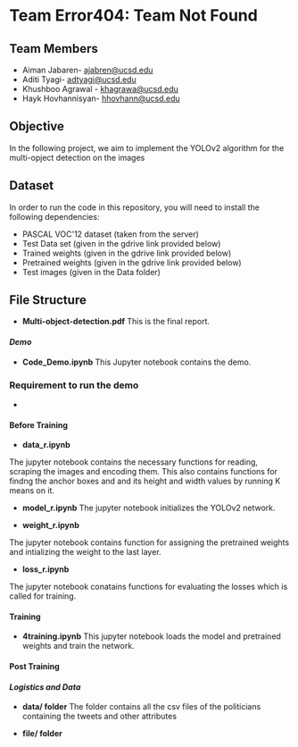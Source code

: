 # Team Error404: Team Not Found

## Team Members
* Aiman Jabaren- ajabren@ucsd.edu
* Aditi Tyagi- adtyagi@ucsd.edu
* Khushboo Agrawal - khagrawa@ucsd.edu
* Hayk Hovhannisyan- hhovhann@ucsd.edu

## Objective
In the following project, we aim to implement the YOLOv2 algorithm for the multi-opject detection on the images

## Dataset
In order to run the code in this repository, you will need to install the following dependencies:
* PASCAL VOC'12 dataset (taken from the server)
* Test Data set (given in the gdrive link provided below)
* Trained weights (given in the gdrive link provided below)
* Pretrained weights (given in the gdrive link provided below)
* Test images (given in the Data folder)

## File Structure

* **Multi-object-detection.pdf**
This is the final report. 

#### _Demo_
* **Code_Demo.ipynb**
This Jupyter notebook contains the demo.  

### Requirement to run the demo 
* 

#### Before Training 
* **data_r.ipynb**

The jupyter notebook contains the necessary functions for reading, scraping the images and encoding them. This also contains functions for findng the anchor boxes and and its height and width values by running K means on it.

* **model_r.ipynb**
The jupyter notebook initializes the YOLOv2 network.

* **weight_r.ipynb**

The jupyter notebook contains function for assigning the pretrained weights and intializing the weight to the last layer.

* **loss_r.ipynb**

The jupyter notebook conatains functions for evaluating the losses which is called for training.

#### Training
* **4training.ipynb**
This jupyter notebook loads the model and pretrained weights and train the network. 

#### Post Training


#### _Logistics and Data_

* **data/ folder**
The folder contains all the csv files of the politicians containing the tweets and other attributes

* **file/ folder**
